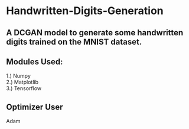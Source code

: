 # Handwritten-Digits-Generation
## A DCGAN model to generate some handwritten digits trained on the MNIST dataset.

## Modules Used:
1.) Numpy<br>
2.) Matplotlib<br>
3.) Tensorflow
<br>
## Optimizer User
Adam 
